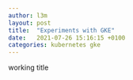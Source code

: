 ```yaml
---
author: l3m
layout: post
title:  "Experiments with GKE"
date:   2021-07-26 15:16:15 +0100
categories: kubernetes gke 
---
```

working title